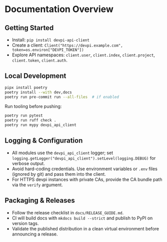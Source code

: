 # Documentation Overview

## Getting Started

- Install: `pip install devpi-api-client`
- Create a client: `Client("https://devpi.example.com", token=os.environ["DEVPI_TOKEN"])`
- Explore API namespaces: `client.user`, `client.index`, `client.project`, `client.token`, `client.auth`.

## Local Development

```bash
pipx install poetry
poetry install --with dev,docs
poetry run pre-commit run --all-files  # if enabled
```

Run tooling before pushing:

```bash
poetry run pytest
poetry run ruff check .
poetry run mypy devpi_api_client
```

## Logging & Configuration

- All modules use the `devpi_api_client` logger; set `logging.getLogger("devpi_api_client").setLevel(logging.DEBUG)` for verbose output.
- Avoid hard-coding credentials. Use environment variables or `.env` files (ignored by git) and pass them into the client.
- For HTTPS devpi instances with private CAs, provide the CA bundle path via the `verify` argument.

## Packaging & Releases

- Follow the release checklist in `docs/RELEASE_GUIDE.md`.
- CI will build docs with `mkdocs build --strict` and publish to PyPI on version tags.
- Validate the published distribution in a clean virtual environment before announcing a release.
